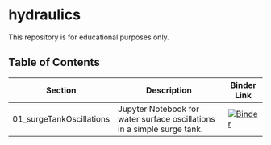 # hydraulics

This repository is for educational purposes only.

## Table of Contents

| Section | Description | Binder Link |
| --- | --- | --- |
| 01_surgeTankOscillations | Jupyter Notebook for water surface oscillations in a simple surge tank. | [![Binder](https://mybinder.org/badge_logo.svg)](https://mybinder.org/v2/gh/sandro-s/hydraulics/main?labpath=01_surgeTankOscillations%2F) |
